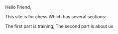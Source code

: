 Hello Friend,

This site is for chess Which has several sections:

The first part is training, The second part is about us
